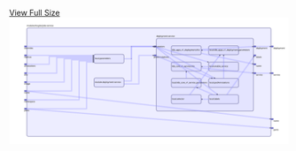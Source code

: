 [View Full Size](https://raw.githubusercontent.com/mingfang/terraform-k8s-modules/master/modules/kogito/jobs-service/diagram.svg?sanitize=true)<img src="diagram.svg"/>
